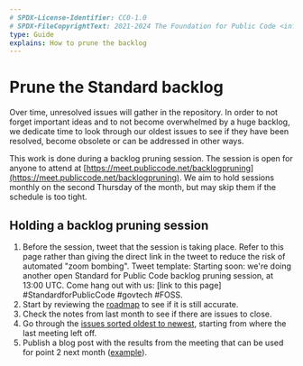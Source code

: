 ```yaml
---
# SPDX-License-Identifier: CC0-1.0
# SPDX-FileCopyrightText: 2021-2024 The Foundation for Public Code <info@publiccode.net>
type: Guide
explains: How to prune the backlog
---
```


# Prune the Standard backlog

Over time, unresolved issues will gather in the repository.
In order to not forget important ideas and to not become overwhelmed by a huge backlog, we dedicate time to look through our oldest issues to see if they have been resolved, become obsolete or can be addressed in other ways.

This work is done during a backlog pruning session.
The session is open for anyone to attend at [https://meet.publiccode.net/backlogpruning](https://meet.publiccode.net/backlogpruning).
We aim to hold sessions monthly on the second Thursday of the month, but may skip them if the schedule is too tight.

## Holding a backlog pruning session

1. Before the session, tweet that the session is taking place. Refer to this page rather than giving the direct link in the tweet to reduce the risk of automated "zoom bombing". Tweet template: Starting soon: we're doing another open Standard for Public Code backlog pruning session, at 13:00 UTC. Come hang out with us: [link to this page] #StandardforPublicCode #govtech #FOSS.
2. Start by reviewing the [roadmap](https://github.com/publiccodenet/standard/blob/develop/docs/roadmap.md) to see if it is still accurate.
3. Check the notes from last month to see if there are issues to close.
4. Go through the [issues sorted oldest to newest](https://github.com/publiccodenet/standard/issues?q=is%3Aissue+is%3Aopen+sort%3Acreated-asc), starting from where the last meeting left off.
5. Publish a blog post with the results from the meeting that can be used for point 2 next month ([example](https://blog.publiccode.net/community%20call/2021/05/20/pruning-the-oldest-issues.html)).
